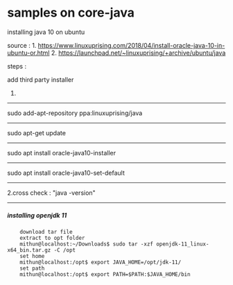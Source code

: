 # samples on core-java


installing java 10 on ubuntu 

source : 
1.
https://www.linuxuprising.com/2018/04/install-oracle-java-10-in-ubuntu-or.html
2.
https://launchpad.net/~linuxuprising/+archive/ubuntu/java

steps :

add third party installer

1.
*************************************************
sudo add-apt-repository ppa:linuxuprising/java
*************************************************
sudo apt-get update
*************************************************
sudo apt install oracle-java10-installer
*************************************************
sudo apt install oracle-java10-set-default
*************************************************

2.cross check : "java -version"


*****************************************************

##### installing openjdk 11
        download tar file
        extract to opt folder
        mithun@localhost:~/Downloads$ sudo tar -xzf openjdk-11_linux-x64_bin.tar.gz -C /opt
        set home
        mithun@localhost:/opt$ export JAVA_HOME=/opt/jdk-11/
        set path
        mithun@localhost:/opt$ export PATH=$PATH:$JAVA_HOME/bin
